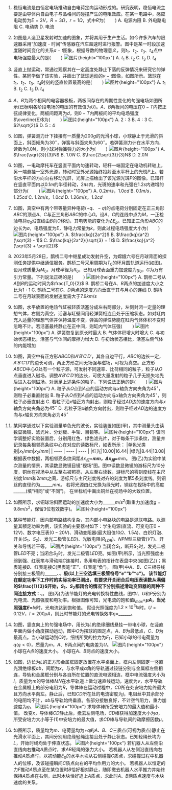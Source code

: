 1. 稳恒电流是由恒定电场推动自由电荷定向运动形成的。研究表明，稳恒电流主要是由导体内自由电子与晶格间的碰撞产生的电阻效应。在某一电路中，感应电动势为$E = 2V$，$R = 3\Omega$，$r = 1\Omega$，式中$R$为($\qquad$)
A. 电源内阻  B. 外电路电阻  C. 电动势  D. 电流

2. 如图是人造卫星发射时加速的图象，并将其用于生产生活。如今许多汽车的限速器采用“加速度 - 时间”传感器在汽车超速时进行报警。图中是某一时段加速度随时间变化的关系$a - t$图象，根据导数的物理意义，则$t_1$、$t_2$、$t_3$、$t_4$点中电场强度最大的是($\qquad$)
![图片](../Teyian_p_附件/附件/2024年高考河北卷物理真题/img_2_1_23201572.png){height="100px"}
A. $t_1$  B. $t_2$  C. $t_3$  D. $t_4$

3. 竖直上抛运动，常通过观察其在一定高度处静止下落的反弹情况来研究它的弹性。某同学做了该实验，并画出了篮球运动的$v - t$图像，如图所示。篮球在$t_1$、$t_2$、$t_3$、$t_4$时刻的竖直位置最高的是($\qquad$)
![图片](../Teyian_p_附件/附件/2024年高考河北卷物理真题/img_3_1_23201573.png){height="100px"}
A. $t_1$  B. $t_2$  C. $t_3$  D. $t_4$

4. $A$、$B$为两个相同的电容器极板，两板间存在的周期性变化的匀强电场如图所示(已标明各阶段电场的电压的有效值为$U$)。$A$、$B$两板间的电压在$0 - T$内按正弦规律变化，两板间距离为$d$，则$0 - T$内两板间的平均电场强度$\overline{E}$为($\qquad$)
![图片](../Teyian_p_附件/附件/2024年高考河北卷物理真题/img_4_1_23201574.png){height="100px"}
A. $2 : 3$  B. $4 : 3$  C. $2\sqrt{2}$  D. $5 : 4$

5. 如图，弹簧测力计下挂接有一质量为$200g$的光滑小球，小球静止于光滑的斜面上，斜面倾角为$30^{\circ}$，弹簧与斜面夹角为$60^{\circ}$。若弹簧测力计在水平方向，读数为$1.0N$，则小球对弹簧弹力的大小为($\qquad$)
![图片](../Teyian_p_附件/附件/2024年高考河北卷物理真题/img_5_1_23201575.png){height="100px"}
A. $\frac{\sqrt{3}}{3}N$  B. $1.0N$  C. $\frac{2\sqrt{3}}{3}N$  D. $2.0N$

6. 如图，一电动摩托车在竖直平面内匀速转动，轻杆一端固定在电动机转轴上，另一端悬挂一室外光源，转动时室外光源始终投射至水平杆上的光斑$P$上。若沿水平杆的方向向右移动光屏，光屏上描绘出了该光源光斑$P$的图像。已知杆在竖直平面内以$0.1m$的半径转动，$2\pi s$内，光斑的速率和光强在$1.2s$内递增的部分为($\qquad$)
![图片](../Teyian_p_附件/附件/2024年高考河北卷物理真题/img_6_1_23201576.png){height="100px"}
A. $0.2m/s$，$1.0cd$  B. $0.1m/s$，$1.25cd$  C. $1.2m/s$，$1.0cd$  D. $1.26m/s$，$1.2cd$

7. 如图，真空中有两个带等量异种电荷$( + q、- q)$的点电荷分别固定在正三角形$ABC$的顶点$A$、$C$与正三角形$ABC$的中心$O$。设$A$、$C$的连线中点为$M$，一正检验电荷$q_0$沿直线由$B$向$O$移动，其电势能的变化为$\Delta E_p$。已知正三角形$ABC$的边长为$a$，电场强度为$E$，静电力常量为$k$。则此过程电场强度大小为($\qquad$)
![图片](../Teyian_p_附件/附件/2024年高考河北卷物理真题/img_7_1_23201577.png){height="100px"}
A. $\frac{kq}{2a^2}$  B. $\frac{kq}{a^2}(\sqrt{3} - 1)$  C. $\frac{kq}{2a^2}(\sqrt{3} + 1)$  D. $\frac{kq}{a^2}(\sqrt{3} + \sqrt{2})$

8. 2023年5月28日，鹊桥二号中继星成功发射升空，为嫦娥六号在月球背面的探测任务提供中继通信服务。鹊桥二号采用周期为$T_0$的环月圆轨道运行(如图)。设月球质量为$M_0$，月球半径为$R_0$，已知月球表面重力加速度为$g_0$，$G$为万有引力常量。下列说法正确的是($\qquad$)
![图片](../Teyian_p_附件/附件/2024年高考河北卷物理真题/img_8_1_23201578.png){height="100px"}
A. 鹊桥二号从$A$到$B$的运动时间为$\frac{T_0}{2}$
B. 鹊桥二号在$A$、$B$两点的加速度大小之比为$1 : 1$
C. 鹊桥二号在$C$、$D$两点的速度方向垂直于其与月心的连线
D. 鹊桥二号在月球表面的发射速度需大于$7.9km/s$

9. 如图，水平放置的绝热气缸被轻质活塞分成左右两部分，左侧封闭一定量的理想气体，右侧为真空，活塞与缸壁间用轻弹簧相连且处于压缩状态。如对缸内充入适量的理想气体并保持温度不变，弹簧的弹性势能在缸内气体体积不变时忽略不计。若活塞最终静止在正中间，则缸内气体压强($\qquad$)
![图片](../Teyian_p_附件/附件/2024年高考河北卷物理真题/img_9_1_23201579.png){height="100px"}
A. 弹簧恢复到原长时最大
B. 气体体积增大时增大
C. 与初始状态相比，活塞与气体间的摩擦力增大
D. 与初始状态相比，活塞左侧气体的内能增加

10. 如图，真空中有正方形$ABCD$和$A'B'C'D'$，其各自边平行，$ABC$的边长一定，$A'B'C'D'$的边长可调，两正方形之间无场强与磁场，可视为真空。正方形$ABCD$中心$O$处有一个粒子源，可发射不同速率、比荷相同的粒子，粒子从$O$点垂直进入磁场。调整$A'B'C'D'$的边长，可使大量发射的粒子几乎无损失地先后进入右侧磁场。对满足上述条件的粒子，下列说法正确的是($\qquad$)
![图片](../Teyian_p_附件/附件/2024年高考河北卷物理真题/img_10_1_23201580.png){height="100px"}
A. 粒子从$O$点到$A$点的运动方向与$x$轴负方向夹角为$45^{\circ}$，则粒子必垂直射出
B. 粒子从$O$点到$A$点的运动方向与$x$轴负方向夹角为$45^{\circ}$，则粒子必垂直射出
C. 若粒子沿$x$轴正方向射出，则粒子经过$AD$边的速度方向与$x$轴负方向夹角必为$45^{\circ}$
D. 若粒子沿$x$轴负方向射出，则粒子经过$AD$边的速度方向与$x$轴负方向夹角必为$45^{\circ}$

11. 某同学通过以下实验测量单色光的波长，实验装置如图(甲)，其中测量头由读数显微镜、滤光片、分划板、手轮、目镜等。
![图片](../Teyian_p_附件/附件/2024年高考河北卷物理真题/img_11_1_23205448.png){height="100px"}
该同学调整好实验装置后，分别用红色、绿色滤光片，对于每条干涉条纹，测量并记录每条相邻亮条纹中心在对应的读数标尺，如表所示：
|单色光类别|$x_1/mm$|$x_2/mm$|
| ---- | ---- | ---- |
|红光|$10.00$|$16.44$|
|绿光|$8.44$|$13.08$|
根据表中数据，两相邻亮条纹间距$\Delta x_{红} =$______$mm$，$\Delta x_{绿} =$______$mm$。
图(乙)为实验中某次测量的情景，其读数显微镜目镜“视场”图。图中读数显微镜的游标尺为$10$分度，铜丝在视场中从左至右被照亮，从左至右读数，游标尺的零刻度线在主尺刻度$1mm$和$2mm$之间，游标尺与主尺刻度线对齐的刻度为第$5$条刻度线。则铜丝的直径约为______$mm$。
若将光源由红光换为绿光时，铜丝在视场中的高度______(填“相同”或“不同”)。
在坐标纸中画出铜丝在视场中的大致位置。

12. 如图所示，求铜球沿斜面运动的加速度大小为______$m/s^2$(取重力加速度$g = 9.8m/s^2$，保留$3$位有效数字)。
![图片](../Teyian_p_附件/附件/2024年高考河北卷物理真题/img_12_1_23201582.png){height="100px"}

13. 某种节能灯，因内部电路结构复杂，其内部小电路块的电路是混联电路。以测量其额定功率为例，该实验的主要器材如下：学生电源(直流、可变电压$0 - 12V$)、数字电压表($0 - 20V$)、滑动变阻器(最大阻值$10\Omega$、$1.5A$)、白炽灯泡、开关($S_1$、$S_2$)、发光二极管($LED$)、光敏电阻($R_{LDR}$)、$NPN$型三极管($VT$)、开关和导线若干等。
![图片](../Teyian_p_附件/附件/2024年高考河北卷物理真题/img_13_1_23201584.png){height="100px"}
当闭合$S_1$，断开$S_2$时，发光二极管$LED$不亮；当闭合$S_2$时，发光二极管$LED$亮。如图(甲)所示，当光照强度由弱到强、红表笔与滑动端$C$连接时，多用电表的指针在表盘中央(如图(乙))；黑表笔接$B$、红表笔接$C$(黑表笔“正”、红表笔“负”)。
图(甲)中$A$、$B$、$C$三根导线分别接三极管的______、______、______极(以上三空选填三极管符号“$e$”“$b$”“$c$”)。
该节能灯在额定功率下工作时的实际功率已测出，若要求开关闭合后电压表读数从满偏的$\frac{1}{3}$开始，$S_1$、$S_2$都闭合的情况下分别描述滑动变阻器的两种不同连接方式：______、______。
图(丙)为该节能灯的光电转换特性曲线，图中$I$、$U$和$P$分别为光电流、光照强度和电功率。根据图像可知，光电流的饱和值$I_{max} =$______$\mu A$，当光照强度$E =$______$lx$时，光电流达到饱和值。
假设光照强度为$1.2\times10^{3}lx$时，$U = 0.12V$，$I = 200\mu A$，则此时节能灯的光电转换效率$\eta =$______。

14. 如图，竖直向上的匀强电场中，用长为$L$的绝缘细线悬挂一带电小球，在竖直平面内做小角度摆动运动，图中$O$为摆球的固定点，$A$、$B$为最低点，$C$、$D$为最高点。当小球运动到$C$时，细线所受的拉力为$F_1$，已知小球的带电荷量为$q(q \lt 0)$，质量为$m$，$A$、$B$两点间的电势差为$U$。
![图片](../Teyian_p_附件/附件/2024年高考河北卷物理真题/img_14_1_23201586.png){height="100px"}
小球在$A$点的速度大小。
小球在$A$、$B$两点的速度大小。

15. 如图，边长为$L$的正方形金属框固定放置在水平桌面上，框内左侧固定一竖直光滑绝缘板$ab$，间距为$x$，与水平成$\alpha$角的导轨通过铰链分别与金属框左侧相连，导轨和金属框分别与各自所在位置的直流电源相连，框中电流强度大小为$I$。质量为$m$的导体棒$MN$在水平轨道上做匀速直线运动，速度为$v$，水平导轨在金属框上的部分电阻为$R$，导体棒在运动过程中，$CD$所在处安培力始终最大且方向水平向左。静止后，已知$CD$所在处的电流密度为$j$，电阻丝中其余部分的电阻均不计，$ab$与导轨始终垂直。各部分接触良好，不计空气阻力，重力加速度为$g$。
![图片](../Teyian_p_附件/附件/2024年高考河北卷物理真题/img_15_1_23201588.png){height="100px"}
求导体棒所受安培力的最大值和最小值。
改变$x$，导体棒$CD$静止后，撤去左侧电场，$CD$棒获得加速度大小为$a$，所受安培力大小等于(1)中安培力的最大值，求$CD$棒与导轨间的动摩擦因数$\mu$。

16. 如图所示，质量均为$m$、电荷量均为$+ q$的$A$、$B$、$C$三质点(可视为质点)静止在光滑水平面上，其间分别用绝缘轻绳连接且处于静止状态。已知轻绳长均为$L$，开始时绳均处于伸直状态。
![图片](../Teyian_p_附件/附件/2024年高考河北卷物理真题/img_16_1_23201590.png){height="100px"}
若机器人从左侧沿直线向右推动$A$质点时，求$AB$轻绳的张力大小。
若机器人从左侧沿直线向右推动$A$质点时，以初动能$E_0$的水平木块从右侧碰撞$C$质点，求碰撞过程中机器人的位移，及该碰撞瞬间$C$质点向右的平均作用力的大小。
若机器人以恒定的力$F$推动$A$质点至在某位置时$B$恰好相对静止，随即撤去机器人水平推力并始终保持$A$质点在右侧，此时木块恰好追上$A$质点，求此时$A$、$B$两质点速度与木块速度的关系。